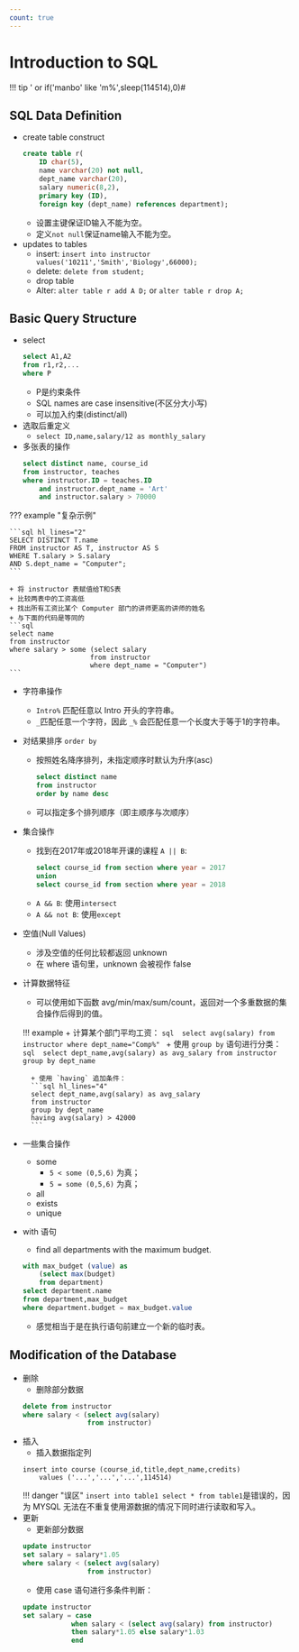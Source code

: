 ```yaml
---
count: true
---
```


# Introduction to SQL

!!! tip
    ' or if('manbo' like 'm%',sleep(114514),0)#

## SQL Data Definition
+ create table construct
    ```sql
    create table r(
        ID char(5),
        name varchar(20) not null,
        dept_name varchar(20),
        salary numeric(8,2),
        primary key (ID),
        foreign key (dept_name) references department);
    ```
    + 设置主键保证ID输入不能为空。
    + 定义`not null`保证name输入不能为空。
+ updates to tables
    + insert: `insert into instructor values('10211','Smith','Biology',66000);`
    + delete: `delete from student;`
    + drop table
    + Alter: `alter table r add A D;` or `alter table r drop A;`

## Basic Query Structure
+ select
    ```sql
    select A1,A2
    from r1,r2,...
    where P
    ```
    + P是约束条件
    + SQL names are case insensitive(不区分大小写)
    + 可以加入约束(distinct/all)
+ 选取后重定义
    + `select ID,name,salary/12 as monthly_salary`
+ 多张表的操作
    ```sql
    select distinct name, course_id
    from instructor, teaches
    where instructor.ID = teaches.ID
        and instructor.dept_name = 'Art'
        and instructor.salary > 70000
    ```
??? example "复杂示例"

    ```sql hl_lines="2"
    SELECT DISTINCT T.name
    FROM instructor AS T, instructor AS S
    WHERE T.salary > S.salary
    AND S.dept_name = "Computer";
    ```
    
    + 将 instructor 表赋值给T和S表
    + 比较两表中的工资高低
    + 找出所有工资比某个 Computer 部门的讲师更高的讲师的姓名
    + 与下面的代码是等同的
    ```sql
    select name
    from instructor
    where salary > some (select salary
                        from instructor
                        where dept_name = "Computer")
    ```

+ 字符串操作
    + `Intro%` 匹配任意以 Intro 开头的字符串。
    + `_`匹配任意一个字符，因此 `_%` 会匹配任意一个长度大于等于1的字符串。

+ 对结果排序 `order by`
    + 按照姓名降序排列，未指定顺序时默认为升序(asc)

        ```sql hl_lines="3"
        select distinct name
        from instructor
        order by name desc
        ```

    + 可以指定多个排列顺序（即主顺序与次顺序）

+ 集合操作
    + 找到在2017年或2018年开课的课程 `A || B`:
        ```sql hl_lines="2"
        select course_id from section where year = 2017
        union
        select course_id from section where year = 2018
        ```
    + `A && B`: 使用`intersect`
    + `A && not B`: 使用`except`

+ 空值(Null Values)
    + 涉及空值的任何比较都返回 unknown
    + 在 where 语句里，unknown 会被视作 false

+ 计算数据特征
    + 可以使用如下函数 avg/min/max/sum/count，返回对一个多重数据的集合操作后得到的值。
    
    !!! example
        + 计算某个部门平均工资：
        ```sql 
        select avg(salary)
        from instructor
        where dept_name="Comp%"
        ```
        + 使用 `group by` 语句进行分类：
        ```sql 
        select dept_name,avg(salary) as avg_salary
        from instructor
        group by dept_name
        ```

        + 使用 `having` 追加条件：
        ```sql hl_lines="4"
        select dept_name,avg(salary) as avg_salary
        from instructor
        group by dept_name
        having avg(salary) > 42000
        ```
    
+ 一些集合操作
    + some
        + `5 < some (0,5,6)` 为真；
        + `5 = some (0,5,6)` 为真；
    + all
    + exists
    + unique

+ with 语句
    + find all departments with the maximum budget.
    ```sql hl_lines="1 2 3"
    with max_budget (value) as
        (select max(budget)
        from department)
    select department.name 
    from department,max_budget
    where department.budget = max_budget.value
    ```
    + 感觉相当于是在执行语句前建立一个新的临时表。

## Modification of the Database
+ 删除
    + 删除部分数据
    ```sql
    delete from instructor
    where salary < (select avg(salary)
                    from instructor)
    ```
+ 插入
    + 插入数据指定列
    ```mysql
    insert into course (course_id,title,dept_name,credits)
        values ('...','...','...',114514)
    ```
    !!! danger "误区"
        `insert into table1 select * from table1`是错误的，因为 MYSQL 无法在不重复使用源数据的情况下同时进行读取和写入。
+ 更新
    + 更新部分数据
    ```sql
    update instructor
    set salary = salary*1.05
    where salary < (select avg(salary)
                    from instructor)
    ```
    + 使用 case 语句进行多条件判断：
    ```sql
    update instructor
    set salary = case 
                when salary < (select avg(salary) from instructor) 
                then salary*1.05 else salary*1.03
                end
    ```